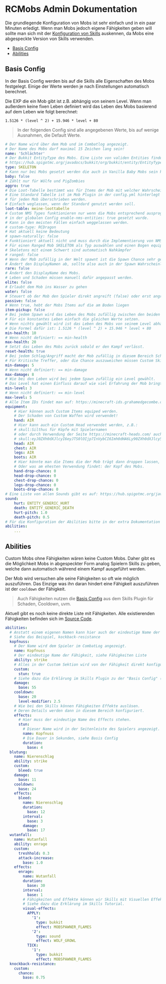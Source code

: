 # RCMobs Admin Dokumentation

Die grundlegende Konfiguration von Mobs ist sehr einfach und in ein paar Minuten erledigt. Wenn man Mobs jedoch eigene Fähigkeiten geben will sollte man sich mit der [Konfiguration von Skills](https://git.faldoria.de/raidcraft/rcskills/blob/master/docs/Skills.md) auskennen, da Mobs eine abgespeckte Version von Skills verwenden.

- [Basis Config](#basis-config)
- [Abilities](#abilities)

## Basis Config

In der Basis Config werden bis auf die Skills alle Eigenschaften des Mobs festgelegt. Einige der Werte werden je nach Einstellungen automatisch berechnet.

Die EXP die ein Mob gibt ist z.B. abhängig von seinem Level. Wenn man außerdem keine fixen Leben definiert wird das Leben des Mobs basierend auf dem Leben wie folgt berechnet:

```text
1.5126 * (level ^ 2) + 15.946 * level + 80
```

> In der folgenden Config sind alle angegebenen Werte, bis auf wenige Ausnahmen, die Default Werte.

```yml
# Der Name wird über dem Mob und im Combatlog angezeigt.
# Der Name des Mobs darf maximal 15 Zeichen lang sein!
name: 'Schlächter'
# Der Bukkit EntityType des Mobs. Eine Liste von validen Entities findet man hier:
# https://hub.spigotmc.org/javadocs/bukkit/org/bukkit/entity/EntityType.html
type: SKELETON
# Kann nur bei Mobs gesetzt werden die auch in Vanilla Baby Mobs sein können.
baby: false
# Zählt nur für Wölfe und PigZombies
aggro: true
# Die Loot-Tabelle bestimmt was für Items der Mob mit welcher Wahrscheinlichkeit droppt.
# Eine Standard Tabelle ist im Mob Plugin in der config.yml hinterlegt und kann hier
# für jeden Mob überschrieben werden.
# Einfach weglassen, wenn der Standard genutzt werden soll.
loot-table: meine-loottabelle
# Custom NMS Types funktionieren nur wenn die Mobs entsprechend ausprogrammiert wurden und
# in der globalen Config enable-nms-entities: true gesetzt wurde.
# Kann in den meisten Fällen einfach weggelassen werden.
# custom-type: RCDragon
# Hat aktuell keine Bedeutung
# spawn-naturally: false
# Funktioniert aktuell nicht und muss durch die Implementierung von NMS Mobs gefixt werden.
# Für einen Ranged Mob SKELETON als Typ auswählen und einen Bogen equipen
# Skeletons mit einem Schwert sind automatisch Nahkämpfer
# ranged: false
# Wenn der Mob zufällig in der Welt spawnt ist die Spawn Chance sehr gering.
# Ändert den DisplayNamen ab, sollte also auch in der Spawn Wahrscheinlichkeit wiedergespiegelt werden.
rare: false
# Ändert den DisplayName des Mobs.
# Leben und Schaden müssen manuell dafür angepasst werden.
elite: false
# Erlaubt dem Mob ins Wasser zu gehen
water: false
# Steuert ob der Mob den Spieler direkt angreift (false) oder erst angreift wenn er angegriffen wurde (true)
passive: false
# Wenn true, hebt der Mobs Items auf die am Boden liegen
item-pickup: false
# Bei jedem Spawn wird das Leben des Mobs zufällig zwischen den beiden Werten generiert.
# Für ein konstantes Leben einfach die gleichen Werte setzen.
# Wenn nichts gewählt wird ist das Leben des Mobs von seinem Level abhängig.
# Die Formel dafür ist: 1.5126 * (level ^ 2) + 15.946 * level + 80
min-health: 10
# Wenn nicht definiert: == min-health
max-health: 20
# Setzt das Leben des Mobs zurück sobald er den Kampf verlässt.
reset-health: true
# Bei jedem Schlag/Angriff macht der Mob zufällig in diesem Bereich Schaden.
# Für Kritische Treffer, oder die Chance auszuweichen müssen Custom Skills hinzugefügt werden.
min-damage: 5
# Wenn nicht definiert: == min-damage
max-damage: 8
# Wie bei den Leben wird bei jedem Spawn zufällig ein Level gewählt.
# Das Level hat einen Einfluss darauf wie viel Erfahrung der Mob bringt.
min-level: 3
# Wenn nicht definiert: == min-level
max-level: 5
# Alle Item IDs findet man auf: https://minecraft-ids.grahamedgecombe.com/
equipment:
    # Hier können auch Custom Items equiped werden.
    # Der Schaden von Custom Waffen wird verwendet!
    hand: AIR
    # Hier kann auch ein Custom Head verwendet werden, z.B.:
    # skull:Silthus für Köpfe mit Spielernamen
    # oder durch Verwendung der Seite https://minecraft-heads.com/ auch Custom Heads mit dem Base64 String
    # skull:eyJ0ZXh0dXJlcyI6eyJTS0lOIjp7InVybCI6Imh0dHA6Ly90ZXh0dXJlcy5taW5lY3JhZnQubmV0L3RleHR1cmUvOGQxY2I5ZTBhMDRhODRkZGE0ZTcxODhkYzE5MTVlY2JmNmZhYjlhNDAxZTUyNTFjNjYyMDI4N2MxZGZmYTc4NCJ9fX0=
    head: AIR
    chest: AIR
    legs: AIR
    boots: AIR
    # Hier könnte man die Items die der Mob trägt dann droppen lassen, z.B. Custom Waffen
    # Oder was am ehesten Verwendung findet: der Kopf des Mobs.
    hand-drop-chance: 0
    head-drop-chance: 0
    chest-drop-chance: 0
    legs-drop-chance: 0
    boots-drop-chance: 0
# Eine Liste von allen Sounds gibt es auf: https://hub.spigotmc.org/javadocs/bukkit/org/bukkit/Sound.html
sound:
    hurt: ENTITY_GENERIC_HURT
    death: ENTITY_GENERIC_DEATH
    hurt-pitch: 1.0
    death-pitch: 0.5
# Für die Konfiguration der Abilities bitte in der extra Dokumentation dafür nachsehen.
abilities:
    ...
```

## Abilities

Custom Mobs ohne Fähigkeiten wären keine Custom Mobs. Daher gibt es die Möglichkeit Mobs in abgespeckter Form analog Spielern Skills zu geben, welche dann automatisch während einem Kampf ausgeführt werden.

Der Mob wird versuchen alle seine Fähigkeiten so oft wie möglich auszuführen. Das Einzige was ihn daran hindert eine Fähigkeit auszuführen ist der `cooldown` der Fähigkeit.

> Auch Fähigkeiten nutzen die [Basis Config](https://git.faldoria.de/raidcraft/rcskills/blob/master/docs/Skills.md#basis-config) aus dem Skills Plugin für Schaden, Cooldown, uvm.

Aktuell gibt es noch keine direkte Liste mit Fähigkeiten. Alle existierenden Fähigkeiten befinden sich im [Source Code](https://git.faldoria.de/raidcraft/rcmob-abilities/tree/master/src/main/java/de/raidcraft/mobs/abilities).

```yml
abilities:
  # Anstatt einem eigenen Namen kann hier auch der eindeutige Name der Fähigkeit stehen.
  # Siehe das Beispiel, kockback-resistance
  kopfnuss:
    # Der Name wird dem Spieler im CombatLog angezeigt.
    name: Kopfnuss
    # Der eindeutige Name der Fähigkeit, siehe Fähigkeiten Liste
    ability: strike
    # Alles in der Custom Sektion wird von der Fähigkeit direkt konfiguriert.
    custom:
      stun: true
    # Siehe dazu die Erklärung im Skills Plugin zu der "Basis Config" (Link oben)
    damage:
      base: 55
    cooldown:
      base: 20
      level-modifier: 2.5
    # Wie bei den Skills können Fähigkeiten Effekte auslösen.
    # Deren Details werden dann in diesem Bereich konfiguriert.
    effects:
      # Hier muss der eindeutige Name des Effects stehen.
      stun:
        # Dieser Name wird in der Seitenleiste des Spielers angezeigt.
        name: Kopfnuss
        # Die Dauer in Sekunden, siehe Basis Config
        duration:
          base: 4
  blutung:
    name: Nierenschlag
    ability: strike
    custom:
      bleed: true
    damage:
      base: 11
    cooldown:
      base: 24
    effects:
      bleed:
        name: Nierenschlag
        duration:
          base: 12
        interval:
          base: 3
        damage:
          base: 17
  wutanfall:
    name: Wutanfall
    ability: enrage
    custom:
      treshhold: 0.3
      attack-increase:
        base: 1.0
    effects:
      enrage:
        name: Wutanfall
        duration:
          base: 30
        interval:
          base: 1
        # Fähigkeiten und Effekte können wir Skills mit Visuellen Effekten verstärkt werden.
        # Siehe dazu die Erklärung im Skills Tutorial.
        visual-effects:
          APPLY:
            '1':
              type: bukkit
              effect: MOBSPAWNER_FLAMES
            '2':
              type: sound
              effect: WOLF_GROWL
          TICK:
            '1':
              type: bukkit
              effect: MOBSPAWNER_FLAMES
  knockback-resistance:
    custom:
      chance:
        base: 0.75
```